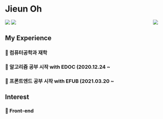 # Jieun Oh

<img align='right' src="http://mazassumnida.wtf/api/v2/generate_badge?boj=0909oje">

<img src="https://img.shields.io/badge/C++-3766AB?style=flat-square&logo=C++&logoColor=white"/></a>
<img src="https://img.shields.io/badge/Java-5882FA?style=flat-square&logo=Java&logoColor=white"/></a>

## My Experience
### 🌱 컴퓨터공학과 재학
### 🌱 알고리즘 공부 시작 with EDOC (2020.12.24 ~
### 🌱 프론트엔드 공부 시작 with EFUB (2021.03.20 ~

## Interest
### 🌱 Front-end
